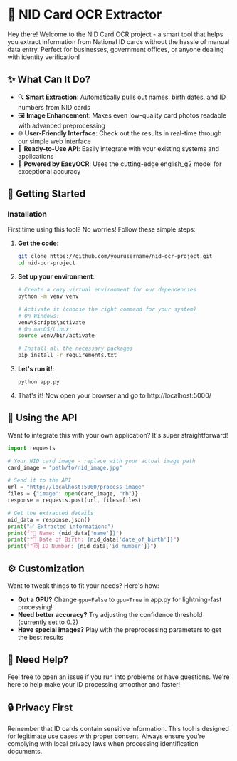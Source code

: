# 📝 NID Card OCR Extractor

Hey there! Welcome to the NID Card OCR project - a smart tool that helps you extract information from National ID cards without the hassle of manual data entry. Perfect for businesses, government offices, or anyone dealing with identity verification!

## ✨ What Can It Do?

- 🔍 **Smart Extraction**: Automatically pulls out names, birth dates, and ID numbers from NID cards
- 🖼️ **Image Enhancement**: Makes even low-quality card photos readable with advanced preprocessing
- 🌐 **User-Friendly Interface**: Check out the results in real-time through our simple web interface
- 🔌 **Ready-to-Use API**: Easily integrate with your existing systems and applications
- 🚀 **Powered by EasyOCR**: Uses the cutting-edge english_g2 model for exceptional accuracy

## 🚀 Getting Started

### Installation

First time using this tool? No worries! Follow these simple steps:

1. **Get the code**:

   ```bash
   git clone https://github.com/yourusername/nid-ocr-project.git
   cd nid-ocr-project
   ```

2. **Set up your environment**:

   ```bash
   # Create a cozy virtual environment for our dependencies
   python -m venv venv

   # Activate it (choose the right command for your system)
   # On Windows:
   venv\Scripts\activate
   # On macOS/Linux:
   source venv/bin/activate

   # Install all the necessary packages
   pip install -r requirements.txt
   ```

3. **Let's run it!**:

   ```bash
   python app.py
   ```

4. That's it! Now open your browser and go to http://localhost:5000/

## 🔌 Using the API

Want to integrate this with your own application? It's super straightforward!

```python
import requests

# Your NID card image - replace with your actual image path
card_image = "path/to/nid_image.jpg"

# Send it to the API
url = "http://localhost:5000/process_image"
files = {"image": open(card_image, "rb")}
response = requests.post(url, files=files)

# Get the extracted details
nid_data = response.json()
print("✅ Extracted information:")
print(f"👤 Name: {nid_data['name']}")
print(f"🎂 Date of Birth: {nid_data['date_of_birth']}")
print(f"🆔 ID Number: {nid_data['id_number']}")
```

## ⚙️ Customization

Want to tweak things to fit your needs? Here's how:

- **Got a GPU?** Change `gpu=False` to `gpu=True` in app.py for lightning-fast processing!
- **Need better accuracy?** Try adjusting the confidence threshold (currently set to 0.2)
- **Have special images?** Play with the preprocessing parameters to get the best results

## 🤔 Need Help?

Feel free to open an issue if you run into problems or have questions. We're here to help make your ID processing smoother and faster!

## 🔒 Privacy First

Remember that ID cards contain sensitive information. This tool is designed for legitimate use cases with proper consent. Always ensure you're complying with local privacy laws when processing identification documents.

